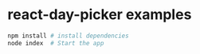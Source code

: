# react-day-picker examples

```bash
npm install # install dependencies
node index  # Start the app
```
